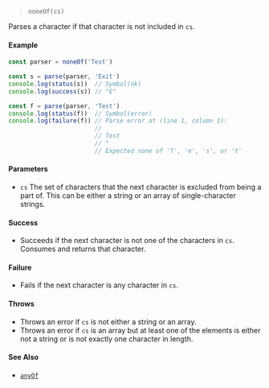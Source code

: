 <!--
 Copyright (c) 2020 Thomas J. Otterson
 
 This software is released under the MIT License.
 https://opensource.org/licenses/MIT
-->

> `noneOf(cs)`

Parses a character if that character is not included in `cs`.

#### Example

```javascript
const parser = noneOf('Test')

const s = parse(parser, 'Exit')
console.log(status(s))  // Symbol(ok)
console.log(success(s)) // "E"

const f = parse(parser, 'Test')
console.log(status(f))  // Symbol(error)
console.log(failure(f)) // Parse error at (line 1, column 1):
                        //
                        // Test
                        // ^
                        // Expected none of 'T', 'e', 's', or 't'
```

#### Parameters

* `cs` The set of characters that the next character is excluded from being a part of. This can be either a string or an array of single-character strings.

#### Success

* Succeeds if the next character is not one of the characters in `cs`. Consumes and returns that character.

#### Failure

* Fails if the next character is any character in `cs`.

#### Throws

* Throws an error if `cs` is not either a string or an array.
* Throws an error if `cs` is an array but at least one of the elements is either not a string or is not exactly one character in length.

#### See Also

* [`anyOf`](anyof.md)